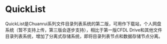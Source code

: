 # QuickList
QuickList是Chuanrui系列文件目录列表系统的第二版，可用作下载站，个人网盘系统（暂不支持上传，第三版会逐步支持），相比于第一版CFDL Drive和其他文件目录列表系统，增加了分离式存储系统，即将目录列表节点和数据存储节点分离。
